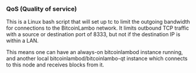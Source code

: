 ### QoS (Quality of service) ###

This is a Linux bash script that will set up tc to limit the outgoing bandwidth for connections to the BitcoinLambo network. It limits outbound TCP traffic with a source or destination port of 8333, but not if the destination IP is within a LAN.

This means one can have an always-on bitcoinlambod instance running, and another local bitcoinlambod/bitcoinlambo-qt instance which connects to this node and receives blocks from it.
